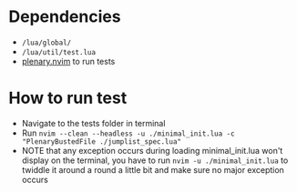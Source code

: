 # Dependencies
* `/lua/global/`
* `/lua/util/test.lua`
* [plenary.nvim](https://github.com/nvim-lua/plenary.nvim) to run tests

# How to run test
* Navigate to the tests folder in terminal
* Run `nvim --clean --headless -u ./minimal_init.lua -c "PlenaryBustedFile ./jumplist_spec.lua"`
* NOTE that any exception occurs during loading minimal_init.lua won't display on the terminal, you have to run `nvim -u ./minimal_init.lua` to twiddle it around a round a little bit and make sure no major exception occurs
